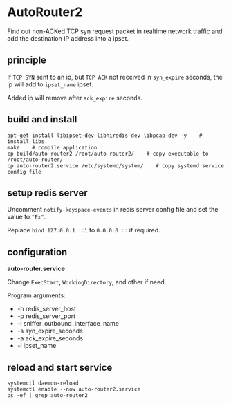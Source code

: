 # AutoRouter2

Find out non-ACKed TCP syn request packet in realtime network traffic and add the destination IP address into a ipset.


## principle

If `TCP SYN` sent to an ip, but `TCP ACK` not received in `syn_expire` seconds, the ip will add to `ipset_name` ipset.

Added ip will remove after `ack_expire` seconds.


## build and install

```shell
apt-get install libipset-dev libhiredis-dev libpcap-dev -y    # install libs
make    # compile application
cp build/auto-router2 /root/auto-router2/    # copy executable to /root/auto-router/
cp auto-router2.service /etc/systemd/system/    # copy systemd service config file
```

## setup redis server

Uncomment `notify-keyspace-events` in redis server config file and set the value to `"Ex"`.

Replace `bind 127.0.0.1 ::1` to `0.0.0.0 ::` if required.


## configuration

**auto-router.service**

Change `ExecStart`, `WorkingDirectory`, and other if need.

Program arguments:
+ -h redis_server_host
+ -p redis_server_port
+ -i sniffer_outbound_interface_name
+ -s syn_expire_seconds
+ -a ack_expire_seconds
+ -l ipset_name


## reload and start service

```
systemctl daemon-reload
systemctl enable --now auto-router2.service
ps -ef | grep auto-router2
```
